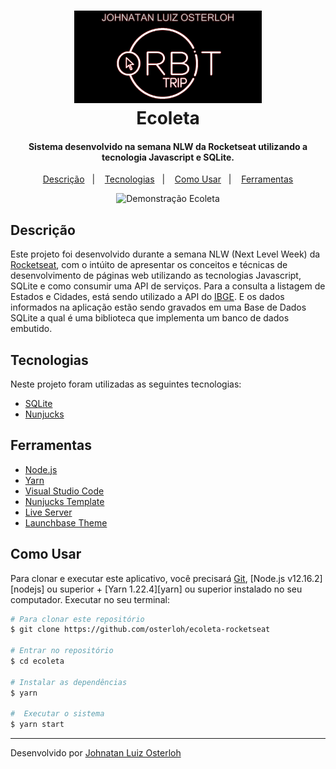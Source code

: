 <h1 align="center">
    <img alt="Ecoleta" src="./public/assets/banner.jpg" width="300" />
    <br>
    Ecoleta
</h1>

<h4 align="center">
  Sistema desenvolvido na semana NLW da Rocketseat utilizando a tecnologia Javascript e SQLite.
</h4>

<p align="center">
  <a href="#descrição">Descrição</a>&nbsp;&nbsp;&nbsp;|&nbsp;&nbsp;&nbsp;
  <a href="#tecnologias">Tecnologias</a>&nbsp;&nbsp;&nbsp;|&nbsp;&nbsp;&nbsp;
  <a href="#Como-Usar">Como Usar</a>&nbsp;&nbsp;&nbsp;|&nbsp;&nbsp;&nbsp;
  <a href="#ferramentas">Ferramentas</a>
</p>

<p align="center">
  <img alt="Demonstração Ecoleta" src="./public/assets/demo.gif" width="500">
</p>

## Descrição

Este projeto foi desenvolvido durante a semana NLW (Next Level Week) da [Rocketseat](https://rocketseat.com.br/), com o intúito de apresentar os conceitos e técnicas de desenvolvimento de páginas web utilizando as tecnologias Javascript, SQLite e como consumir uma API de serviços.
Para a consulta a listagem de Estados e Cidades, está sendo utilizado a API do [IBGE](https://servicodados.ibge.gov.br/api/docs/localidades?versao=1). E os dados informados na aplicação estão sendo gravados em uma Base de Dados SQLite a qual é uma biblioteca que implementa um banco de dados embutido.

## Tecnologias

Neste projeto foram utilizadas as seguintes tecnologias:

- [SQLite](https://www.sqlite.org/)
- [Nunjucks](https://mozilla.github.io/nunjucks/)

## Ferramentas

- [Node.js](https://nodejs.org/)
- [Yarn](https://yarnpkg.com/)
- [Visual Studio Code](https://code.visualstudio.com/)
- [Nunjucks Template](https://github.com/eseom/nunjucks-template)
- [Live Server](https://github.com/ritwickdey/live-server-web-extension)
- [Launchbase Theme](https://github.com/maykbrito/theme-launchbase)

## Como Usar

Para clonar e executar este aplicativo, você precisará [Git](https://git-scm.com), [Node.js v12.16.2][nodejs] ou superior + [Yarn 1.22.4][yarn] ou superior instalado no seu computador. Executar no seu terminal:

```bash
# Para clonar este repositório
$ git clone https://github.com/osterloh/ecoleta-rocketseat

# Entrar no repositório
$ cd ecoleta

# Instalar as dependências
$ yarn

#  Executar o sistema
$ yarn start
```

---

Desenvolvido por [Johnatan Luiz Osterloh](https://www.linkedin.com/in/johnatanosterloh/)
